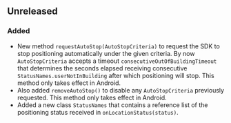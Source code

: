 ## Unreleased

### Added

- New method `requestAutoStop(AutoStopCriteria)` to request the SDK to stop positioning
  automatically under the given criteria.
  By now `AutoStopCriteria` accepts a timeout `consecutiveOutOfBuildingTimeout` that determines the
  seconds elapsed receiving consecutive `StatusNames.userNotInBuilding` after which positioning will
  stop.
  This method only takes effect in Android.
- Also added `removeAutoStop()` to disable any `AutoStopCriteria` previously requested.
  This method only takes effect in Android.
- Added a new class `StatusNames` that contains a reference list of the positioning status received
  in `onLocationStatus(status)`.
